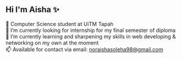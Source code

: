 ## Hi I'm Aisha ✨ 

🔭 Computer Science student at UiTM Tapah</br>
🌱 I’m currently looking for internship for my final semester of diploma</br>
📝 I’m currently learning and sharpening my skills in web developing & networking on my own at the moment</br>
📫 Available for contact via email: noraishasoleha98@gmail.com</br>
